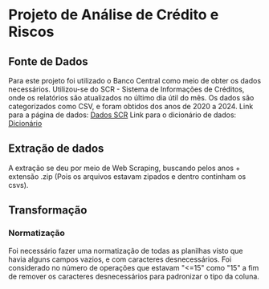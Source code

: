 # Projeto de Análise de Crédito e Riscos

## Fonte de Dados
Para este projeto foi utilizado o Banco Central como meio de obter os dados necessários.
Utilizou-se do SCR - Sistema de Informações de Créditos, onde os relatórios são atualizados no último dia útil do mês.
Os dados são categorizados como CSV, e foram obtidos dos anos de 2020 a 2024.
Link para a página de dados: [Dados SCR](https://dadosabertos.bcb.gov.br/dataset/scr_data)
Link para o dicionário de dados: [Dicionário](https://www.bcb.gov.br/content/estabilidadefinanceira/scr/scr.data/scr_data_metodologia.pdf)

## Extração de dados
A extração se deu por meio de Web Scraping, buscando pelos anos + extensão .zip (Pois os arquivos estavam zipados e dentro continham os csvs).

## Transformação

### Normatização
Foi necessário fazer uma normatização de todas as planilhas visto que havia alguns campos vazios, e com caracteres desnecessários.
Foi considerado no número de operações que estavam "<=15" como "15" a fim de remover os caracteres desnecessários para padronizar o tipo da coluna.

### 